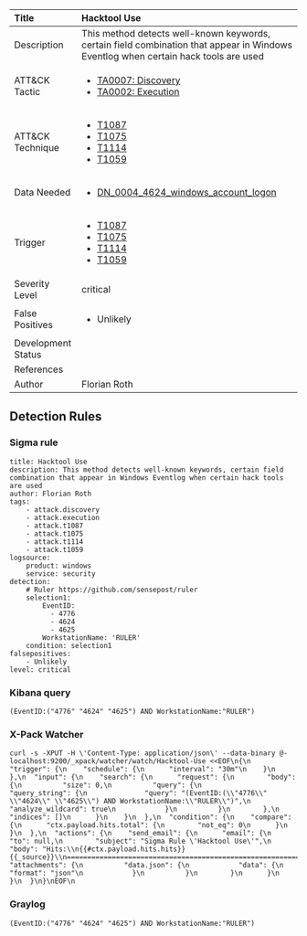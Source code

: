 | Title                | Hacktool Use                                                                                                                                                 |
|:---------------------|:------------------------------------------------------------------------------------------------------------------------------------------------------------|
| Description          | This method detects well-known keywords, certain field combination that appear in Windows Eventlog when certain hack tools are used                                                                                                                                           |
| ATT&amp;CK Tactic    | <ul><li>[TA0007: Discovery](https://attack.mitre.org/tactics/TA0007)</li><li>[TA0002: Execution](https://attack.mitre.org/tactics/TA0002)</li></ul>  |
| ATT&amp;CK Technique | <ul><li>[T1087](https://attack.mitre.org/tactics/T1087)</li><li>[T1075](https://attack.mitre.org/tactics/T1075)</li><li>[T1114](https://attack.mitre.org/tactics/T1114)</li><li>[T1059](https://attack.mitre.org/tactics/T1059)</li></ul>                             |
| Data Needed          | <ul><li>[DN_0004_4624_windows_account_logon](../Data_Needed/DN_0004_4624_windows_account_logon.md)</li></ul>                                                         |
| Trigger              | <ul><li>[T1087](../Triggering/T1087.md)</li><li>[T1075](../Triggering/T1075.md)</li><li>[T1114](../Triggering/T1114.md)</li><li>[T1059](../Triggering/T1059.md)</li></ul>  |
| Severity Level       | critical                                                                                                                                                 |
| False Positives      | <ul><li>Unlikely</li></ul>                                                                  |
| Development Status   |                                                                                                                                                 |
| References           | <ul></ul>                                                          |
| Author               | Florian Roth                                                                                                                                                |


## Detection Rules

### Sigma rule

```
title: Hacktool Use
description: This method detects well-known keywords, certain field combination that appear in Windows Eventlog when certain hack tools are used
author: Florian Roth
tags:
    - attack.discovery
    - attack.execution
    - attack.t1087
    - attack.t1075
    - attack.t1114
    - attack.t1059
logsource:
    product: windows
    service: security
detection:
    # Ruler https://github.com/sensepost/ruler
    selection1:
        EventID: 
          - 4776
          - 4624
          - 4625
        WorkstationName: 'RULER'
    condition: selection1
falsepositives:
    - Unlikely
level: critical

```





### Kibana query

```
(EventID:("4776" "4624" "4625") AND WorkstationName:"RULER")
```





### X-Pack Watcher

```
curl -s -XPUT -H \'Content-Type: application/json\' --data-binary @- localhost:9200/_xpack/watcher/watch/Hacktool-Use <<EOF\n{\n  "trigger": {\n    "schedule": {\n      "interval": "30m"\n    }\n  },\n  "input": {\n    "search": {\n      "request": {\n        "body": {\n          "size": 0,\n          "query": {\n            "query_string": {\n              "query": "(EventID:(\\"4776\\" \\"4624\\" \\"4625\\") AND WorkstationName:\\"RULER\\")",\n              "analyze_wildcard": true\n            }\n          }\n        },\n        "indices": []\n      }\n    }\n  },\n  "condition": {\n    "compare": {\n      "ctx.payload.hits.total": {\n        "not_eq": 0\n      }\n    }\n  },\n  "actions": {\n    "send_email": {\n      "email": {\n        "to": null,\n        "subject": "Sigma Rule \'Hacktool Use\'",\n        "body": "Hits:\\n{{#ctx.payload.hits.hits}}{{_source}}\\n================================================================================\\n{{/ctx.payload.hits.hits}}",\n        "attachments": {\n          "data.json": {\n            "data": {\n              "format": "json"\n            }\n          }\n        }\n      }\n    }\n  }\n}\nEOF\n
```





### Graylog

```
(EventID:("4776" "4624" "4625") AND WorkstationName:"RULER")
```

